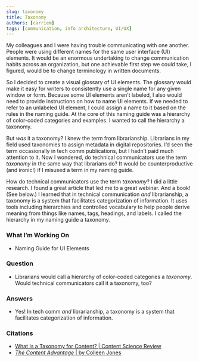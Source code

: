 ```yaml
---
slug: taxonomy
title: Taxonomy
authors: [carriem]
tags: [communication, info architecture, UI/UX]
---
```


My colleagues and I were having trouble communicating with one another. People were using different names for the same user interface (UI) elements. It would be an enormous undertaking to change communication habits across an organization, but one achievable first step we could take, I figured, would be to change terminology in written documents.

So I decided to create a visual glossary of UI elements. The glossary would make it easy for writers to consistently use a single name for any given window or form. Because some UI elements aren’t labeled, I also would need to provide instructions on how to name UI elements. If we needed to refer to an unlabeled UI element, I could assign a name to it based on the rules in the naming guide. At the core of this naming guide was a hierarchy of color-coded categories and examples. I wanted to call the hierarchy a taxonomy.

But *was* it a taxonomy? I knew the term from librarianship. Librarians in my field used taxonomies to assign metadata in digital repositories. I’d seen the term occasionally in tech comm publications, but I hadn’t paid much attention to it. Now I wondered, do technical communicators use the term *taxonomy* in the same way that librarians do? It would be counterproductive (and ironic!) if I misused a term in my naming guide.

How do technical communicators use the term *taxonomy*? I did a little research. I found a great article that led me to a great webinar. And a book! (See below.) I learned that in technical communication *and* librarianship, a taxonomy is a system that facilitates categorization of information. It uses tools including hierarchies and controlled vocabulary to help people derive meaning from things like names, tags, headings, and labels. I called the hierarchy in my naming guide a taxonomy.

### What I’m Working On

* Naming Guide for UI Elements

### Question

* Librarians would call a hierarchy of color-coded categories a *taxonomy*. Would technical communicators call it a taxonomy, too?

### Answers

* Yes! In tech comm *and* librarianship, a taxonomy is a system that facilitates categorization of information.

### Citations

* [What Is a Taxonomy for Content? | Content Science Review](https://review.content-science.com/what-is-a-taxonomy-for-content/#:~:text=A%20system%20for%20organizing%20content,(driving%20attribute%20%2B%20tag%20terminology))
* [*The Content Advantage* | by Colleen Jones](https://content-science.com/publications/content-advantage/)
